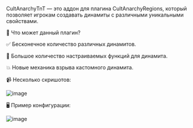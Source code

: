 CultAnarchyTnT — это аддон для плагина CultAnarchyRegions, который позволяет игрокам создавать динамиты с различными уникальными свойствами.

🔋 Что может данный плагин?

✅ Бесконечное количество различных динамитов.

🔧 Большое количество настраиваемых функций для динамита.

💥 Новые механика взрыва кастомного динамита.

📹 Несколько скришотов:

![image](https://github.com/user-attachments/assets/221c2017-79b7-477f-ba64-8c7f50740b7c)


🖥️ Пример конфигурации:

![image](https://github.com/user-attachments/assets/a5ad6b26-b9df-422e-bd5f-d6f8b32e2f78)

